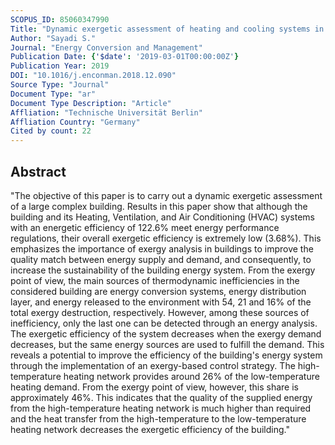 ```yaml
---
SCOPUS_ID: 85060347990
Title: "Dynamic exergetic assessment of heating and cooling systems in a complex building"
Author: "Sayadi S."
Journal: "Energy Conversion and Management"
Publication Date: {'$date': '2019-03-01T00:00:00Z'}
Publication Year: 2019
DOI: "10.1016/j.enconman.2018.12.090"
Source Type: "Journal"
Document Type: "ar"
Document Type Description: "Article"
Affliation: "Technische Universität Berlin"
Affliation Country: "Germany"
Cited by count: 22
---
```


## Abstract
"The objective of this paper is to carry out a dynamic exergetic assessment of a large complex building. Results in this paper show that although the building and its Heating, Ventilation, and Air Conditioning (HVAC) systems with an energetic efficiency of 122.6% meet energy performance regulations, their overall exergetic efficiency is extremely low (3.68%). This emphasizes the importance of exergy analysis in buildings to improve the quality match between energy supply and demand, and consequently, to increase the sustainability of the building energy system. From the exergy point of view, the main sources of thermodynamic inefficiencies in the considered building are energy conversion systems, energy distribution layer, and energy released to the environment with 54, 21 and 16% of the total exergy destruction, respectively. However, among these sources of inefficiency, only the last one can be detected through an energy analysis. The exergetic efficiency of the system decreases when the exergy demand decreases, but the same energy sources are used to fulfill the demand. This reveals a potential to improve the efficiency of the building's energy system through the implementation of an exergy-based control strategy. The high-temperature heating network provides around 26% of the low-temperature heating demand. From the exergy point of view, however, this share is approximately 46%. This indicates that the quality of the supplied energy from the high-temperature heating network is much higher than required and the heat transfer from the high-temperature to the low-temperature heating network decreases the exergetic efficiency of the building."
